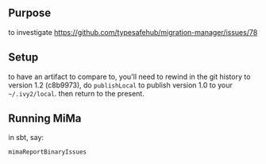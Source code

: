 ## Purpose

to investigate https://github.com/typesafehub/migration-manager/issues/78

## Setup

to have an artifact to compare to, you'll need to rewind in the git
history to version 1.2 (c8b9973), do `publishLocal` to publish version
1.0 to your `~/.ivy2/local`. then return to the present.

## Running MiMa

in sbt, say:

    mimaReportBinaryIssues
